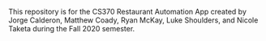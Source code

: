 This repository is for the CS370 Restaurant Automation App created by Jorge Calderon, Matthew Coady, Ryan McKay, Luke Shoulders, and Nicole Taketa during the Fall 2020 semester.
